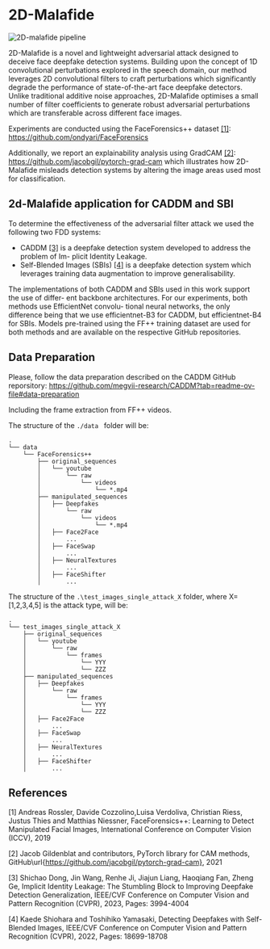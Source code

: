 # 2D-Malafide

![2D-malafide pipeline](https://github.com/eurecom-fscv/2D-Malafide/blob/main/img/2D-malafide-pipeline.png?raw=true)

2D-Malafide is a novel and lightweight adversarial attack designed to deceive face deepfake detection systems. Building upon the concept of 1D convolutional perturbations explored in the speech domain, our method leverages 2D convolutional filters to craft perturbations which significantly degrade the performance of state-of-the-art face deepfake detectors. Unlike traditional additive noise approaches, 2D-Malafide optimises a small number of filter coefficients to generate robust adversarial perturbations which are transferable across different face images.

Experiments are conducted using the FaceForensics++ dataset [[1]](#ff): https://github.com/ondyari/FaceForensics

Additionally, we report an explainability analysis using GradCAM [[2]](#gradcam): https://github.com/jacobgil/pytorch-grad-cam
which illustrates how 2D-Malafide misleads detection systems by altering the image areas used most for classification.

## 2d-Malafide application for CADDM and SBI
To determine the effectiveness of the adversarial filter attack we used the following two
FDD systems:
- CADDM [[3]](#caddm) is a deepfake detection system developed to address the problem of Im-
plicit Identity Leakage.
- Self-Blended Images (SBIs) [[4]](#sbi) is a deepfake detection system which leverages
training data augmentation to improve generalisability.

The implementations of both CADDM and SBIs used in this work support the use of differ-
ent backbone architectures. For our experiments, both methods use EfficientNet convolu-
tional neural networks, the only difference being that we use efficientnet-B3 for CADDM,
but efficientnet-B4 for SBIs. Models pre-trained using the FF++ training dataset are used
for both methods and are available on the respective GitHub repositories.

## Data Preparation
Please, follow the data preparation described on the CADDM GitHub reporsitory: https://github.com/megvii-research/CADDM?tab=readme-ov-file#data-preparation

Including the frame extraction from FF++ videos.

The structure of the ```./data ``` folder will be:

```code
.
└── data
    └── FaceForensics++
        ├── original_sequences
        │   └── youtube
        │       └── raw
        │           └── videos
        │               └── *.mp4
        ├── manipulated_sequences
        │   ├── Deepfakes
        │       └── raw
        │           └── videos
        │               └── *.mp4
        │   ├── Face2Face
        │		...
        │   ├── FaceSwap
        │		...
        │   ├── NeuralTextures
        │		...
        │   ├── FaceShifter
        │		...
```

The structure of the ```.\test_images_single_attack_X``` folder, where X=[1,2,3,4,5] is the attack type, will be:

```code
.
└── test_images_single_attack_X
    ├── original_sequences
    │   └── youtube
    │       └── raw
    │           └── frames
    │               └── YYY
    │               └── ZZZ
    ├── manipulated_sequences
    │   ├── Deepfakes
    │       └── raw
    │           └── frames
    │               └── YYY
    │               └── ZZZ
    │   ├── Face2Face
    │		...
    │   ├── FaceSwap
    │		...
    │   ├── NeuralTextures
    │		...
    │   ├── FaceShifter
    │		...
```

## References
<span id="ff">[1]</span> Andreas Rossler, Davide Cozzolino,Luisa Verdoliva, Christian Riess, Justus Thies and Matthias Niessner, FaceForensics++: Learning to Detect Manipulated Facial Images, International Conference on Computer Vision (ICCV), 2019

<span id="gradcam">[2]</span> Jacob Gildenblat and contributors, PyTorch library for CAM methods, GitHub\url{https://github.com/jacobgil/pytorch-grad-cam}, 2021

<span id="caddm">[3]</span> Shichao Dong, Jin Wang, Renhe Ji, Jiajun Liang, Haoqiang Fan, Zheng Ge, Implicit Identity Leakage: The Stumbling Block to Improving Deepfake Detection Generalization, IEEE/CVF Conference on Computer Vision and Pattern Recognition (CVPR), 2023, Pages: 3994-4004

<span id="sbi">[4]</span> Kaede Shiohara and Toshihiko Yamasaki, Detecting Deepfakes with Self-Blended Images, IEEE/CVF Conference on Computer Vision and Pattern Recognition (CVPR), 2022, Pages: 18699-18708
